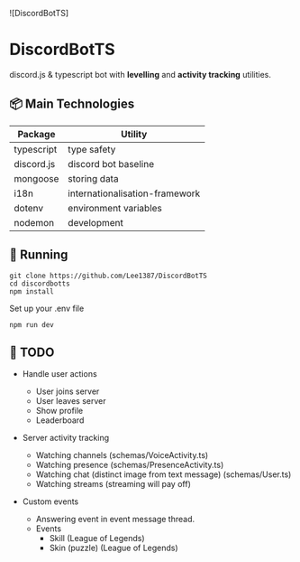 ![DiscordBotTS]

# DiscordBotTS
discord.js & typescript bot with **levelling** and **activity tracking** utilities. 

## 📦 Main Technologies
| Package  | Utility |
| ------------- | ------------- |
| typescript  | type safety  |
| discord.js  | discord bot baseline |
| mongoose  | storing data  |
| i18n  | internationalisation-framework  |
| dotenv  | environment variables  |
| nodemon  | development  |


## 🚀 Running
```
git clone https://github.com/Lee1387/DiscordBotTS
cd discordbotts
npm install 
```
Set up your .env file
```
npm run dev
```

## 🚧 TODO
* Handle user actions
    * User joins server
    * User leaves server
    * Show profile
    * Leaderboard

* Server activity tracking
    * Watching channels (schemas/VoiceActivity.ts)
    * Watching presence (schemas/PresenceActivity.ts)
    * Watching chat (distinct image from text message) (schemas/User.ts)
    * Watching streams (streaming will pay off)

* Custom events
    * Answering event in event message thread.
    * Events
        * Skill (League of Legends)
        * Skin (puzzle) (League of Legends)

        